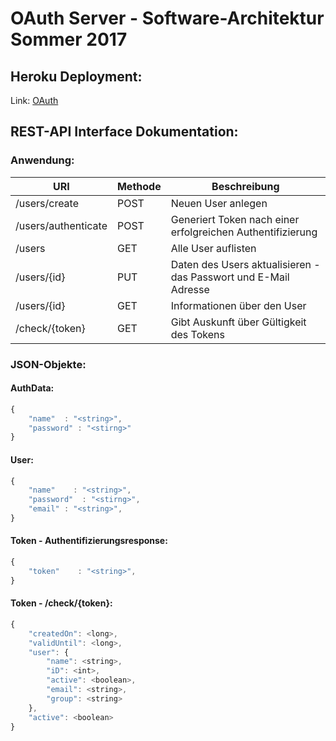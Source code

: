 # OAuth Server - Software-Architektur Sommer 2017

## Heroku Deployment:

Link: [OAuth](http://auth-server-ezschein.herokuapp.com/oauth/)

## REST-API Interface Dokumentation:

### Anwendung:

URI|Methode|Beschreibung
--- | --- | --- 
/users/create|POST|Neuen User anlegen
/users/authenticate|POST|Generiert Token nach einer erfolgreichen Authentifizierung
/users|GET|Alle User auflisten
/users/{id}|PUT|Daten des Users aktualisieren - das Passwort und E-Mail Adresse
/users/{id}|GET|Informationen über den User
/check/{token}|GET|Gibt Auskunft über Gültigkeit des Tokens


### JSON-Objekte:
#### AuthData:
```javascript
{
    "name"  : "<string>",
    "password" : "<stirng>"
}
```
#### User:
```javascript
{
    "name"    : "<string>",
    "password"  : "<stirng>",
    "email" : "<string>",
}
```
#### Token - Authentifizierungsresponse:
```javascript
{
    "token"    : "<string>",
}
```
#### Token - /check/{token}:
```javascript
{
    "createdOn": <long>,
    "validUntil": <long>,
    "user": {
        "name": <string>,
        "iD": <int>,
        "active": <boolean>,
        "email": <string>,
        "group": <string>
    },
    "active": <boolean>
}
```

